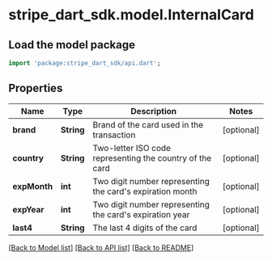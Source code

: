 # stripe_dart_sdk.model.InternalCard

## Load the model package
```dart
import 'package:stripe_dart_sdk/api.dart';
```

## Properties
Name | Type | Description | Notes
------------ | ------------- | ------------- | -------------
**brand** | **String** | Brand of the card used in the transaction | [optional] 
**country** | **String** | Two-letter ISO code representing the country of the card | [optional] 
**expMonth** | **int** | Two digit number representing the card's expiration month | [optional] 
**expYear** | **int** | Two digit number representing the card's expiration year | [optional] 
**last4** | **String** | The last 4 digits of the card | [optional] 

[[Back to Model list]](../README.md#documentation-for-models) [[Back to API list]](../README.md#documentation-for-api-endpoints) [[Back to README]](../README.md)


